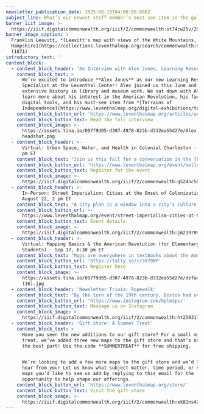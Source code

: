 ```yaml
---
newsletter_publication_date: 2025-08-18T04:00:00.000Z
subject_line: What’s our newest staff member’s must-see item in the gallery?
banner_iiif_image: >-
  https://iiif.digitalcommonwealth.org/iiif/2/commonwealth:st74cw25v/293,1908,10040,3948/1800,/0/default.jpg
banner_image_caption: >
  Franklin Leavitt, *[Leavitt's map with views of the White Mountains, New
  Hampshire](https://collections.leventhalmap.org/search/commonwealth:st74cw24k)*
  (1871)
introductory_text: ''
content_block:
  - content_block_header: 'An Interview with Alex Jones, Learning Resource Specialist'
    content_block_text: >
      We’re excited to introduce **Alex Jones** as our new Learning Resource
      Specialist at the Leventhal Center! Alex joined us this June and has an
      extensive history in library and museum work. We sat down with Alex to
      learn more about his interest in the American Revolution, his favorite
      digital tools, and his must-see item from *[Terrains of
      Independence](https://www.leventhalmap.org/digital-exhibitions/terrains-of-independence/)*.
    content_block_button_url: 'https://www.leventhalmap.org/articles/an-interview-with-alex-jones'
    content_block_button_text: Read the full interview
    content_block_image: >-
      https://assets.tina.io/097f9d05-d307-4978-823b-d332ea55d27e/Alex
      headshot.png
  - content_block_header: >-
      Virtual: Urban Space, Water, and Health in Colonial Charleston · Sep 16, 6
      pm ET 
    content_block_text: "Join us this fall for a conversation in the [Brown Seminar on the Historical Geography of the American Revolutionary Era](https://www.leventhalmap.org/tags/richard-h.-brown-seminar/) with historian **Molly Nebiolo**. Professor Nebiolo\_will explore the colonial geography of Charleston with a focus on tidal creeks and other waterbodies—both those marked on maps of this period as well as those hidden in the cartographic record. These maps open up a new perspective on the history of health and environment in the eighteenth century colonial American city.\n\n*This program is part of the [American Revolutionary Geographies Online (ARGO)](https://www.argomaps.org/) project.*\n"
    content_block_button_url: 'https://www.leventhalmap.org/event/molly-nebiolo-lecture/'
    content_block_button_text: Register for the event
    content_block_image: >-
      https://iiif.digitalcommonwealth.org/iiif/2/commonwealth:q524nc50k/2360,1623,2629,4023/full/0/default.jpg
  - content_block_header: >-
      In-Person: Street Imperialism: Cities at the Onset of Colonization ·
      August 22, 2 pm ET
    content_block_text: "A city plan is a window into a city’s culture and ways of life. Unfortunately, most historic urban maps that have made their way into modern collections were created by European and American cartographers and primarily depict cities designed or strongly influenced by the European practices. This leaves many peoples, cities, and cultures cartographically underrepresented.\n\nThis\_*From the Vault*\_map collections showing will spotlight highlights in our collections that depict global, pre-industrial cities that were founded by non-European cultures. Selections are curated by our\_Visitor Services & Exhibition Assistant,\_**Artem Sereda**.\n"
    content_block_button_url: >-
      https://www.leventhalmap.org/event/street-imperialism-cities-at-the-onset-of-colonization-from-the-vault-collections-showing/
    content_block_button_text: Event details
    content_block_image: >-
      https://iiif.digitalcommonwealth.org/iiif/2/commonwealth:jm219r09q/237,481,2637,3634/,1200/0/default.jpg
  - content_block_header: >-
      Virtual: Mapping Basics & the American Revolution (for Elementary
      Students) · Sep 17, 6:30 pm ET 
    content_block_text: "Maps are everywhere in textbooks about the American Revolution—troops on the move, shifting borders, colonies becoming states. But how can we help students really\_*read*\_these maps instead of skipping over them?\n\nIn this session, we’ll break down foundational map-reading skills and explore strategies to get students beyond “this is here, that is there.” We’ll also introduce the [American Revolutionary Geography Online (ARGO)](https://www.argomaps.org/) project and items from the Leventhal Center map collection to support your curriculum development. You’ll leave with classroom-ready ideas that center student inquiry and recognize whose stories maps include—and exclude.\n"
    content_block_button_url: 'https://tally.so/r/3X78NP'
    content_block_button_text: Register here
    content_block_image: >-
      https://assets.tina.io/097f9d05-d307-4978-823b-d332ea55d27e/default
      (16).jpg
  - content_block_header: 'Newsletter Trivia: Ropewalk'
    content_block_text: "By the turn of the 19th century, Boston had over a dozen “ropewalks”, which were long buildings where rope was produced. Today, only one remains in Boston, which is the only surviving stone ropewalk in the United States. Where is this ropewalk?\n\n* Charlestown\n* Long Wharf\n* North End\n* East Boston\n\nThe answer to last newsletter’s question about which American city actively encourages public swimming in its adjacent river is **Memphis and the Mississippi River**.\n\nCorrect answers will be included in a random draw—the winner will receive the next three\_[Map of the Month club](https://www.leventhalmap.org/donate/map-of-the-month/)\_postcards for free.\_***Congratulations to our last winner, Joseph!*** In order to enter, make sure you follow us on [Bluesky](https://bsky.app/profile/bplmaps.bsky.social),\_[Instagram](https://www.instagram.com/bplmaps/)\_ or\_[Facebook](https://www.facebook.com/bplmaps)\_and direct message or email us the answer to the following question. We’ll accept answers until **August 25 at 9 am ET**.\n"
    content_block_button_url: 'https://www.instagram.com/bplmaps/'
    content_block_button_text: Message us on Instagram
    content_block_image: >-
      https://iiif.digitalcommonwealth.org/iiif/2/commonwealth:ht250317v/540,50,2971,4878/,1800/0/default.jpg
  - content_block_header: 'Gift Store: A Summer Treat'
    content_block_text: >
      Have you seen the new additions to our gift store? For a small mid-year
      treat, we’ve added three new maps to the gift store and that’s not even
      the best part! Use the code **SUMMERTREAT** for free shipping.


      We’re looking to add a few more maps to the gift store and we’d love to
      hear from you! Let us know what subject matter, time period, or specific
      maps you’d like to see us add by replying to this email for the
      opportunity to help shape our offerings.
    content_block_button_url: 'https://www.leventhalmap.org/store/'
    content_block_button_text: Visit the gift store
    content_block_image: >-
      https://iiif.digitalcommonwealth.org/iiif/2/commonwealth:xk81ns42m/283,300,5199,6223/1200,/0/default.jpg
---
```


